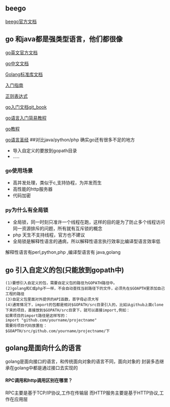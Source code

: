 
## beego
[beego官方文档](https://beego.me/docs/intro/)

## go 和java都是强类型语言，他们都很像
[go英文官方文档](https://golang.org/doc/)

[go中文文档](http://docscn.studygolang.com/doc/)

[Golang标准库文档](https://studygolang.com/pkgdoc)

[入门指南](https://www.kancloud.cn/kancloud/the-way-to-go/72457)

[正则表达式](https://www.cnblogs.com/benlightning/articles/4440940.html)

[go入门文档git_book](https://go.fdos.me)

[go语言入门简易教程](http://go.zerostech.com)

[go教程](http://c.biancheng.net/golang/)

[go语言圣经](https://books.studygolang.com/gopl-zh/)
##对比java/python/php  确实go还有很多不足的地方
* 导入自定义的要放到gopath目录
* .....

### go使用场景
* 高并发处理，类似于c,支持协程，为并发而生
* 高性能的http服务器
* 代码加密

### py为什么有全局锁
* 全局锁，同一时刻只准许一个线程在跑，这样的目的是为了防止多个线程访问同一资源排斥的问题，所有就有互斥锁的概念
* php 天生不支持线程，官方也不建议
* 全局锁是解释性语言的通病，所以解释性语言执行效率比编译型语言效率低

解释性语言有perl,python,php ,编译型语言有 java,golang

## go 引入自定义的包(只能放到gopath中)
```
(1)要想引入自定义的包，需要自定义包的路径为GOPATH路径中。
(2)golang和C或php不一样，不会自动查找当前路径下的文件，必须先在$GOAPTH里添加自己工程的路径
(3)自定义包里面对外提供的API函数，首字母必须大写
(4)通常情况下，import的包都是相对$GOPATH/src目录引入的，比如从github上面clone下来的项目，直接放到$GOPATH/src目录下，就可以直接import,例如：
如果项目的import路径是这样写的：
import "github.com/yourname/projectname"
需要将项目代码放置在：
$GOAPTH/src/github.com/yourname/projectname/下
```

## golang是面向什么的语言
golang是面向接口的语言，和传统面向对象的语言不同，面向对象的 封装多态继承在golang中都是通过接口去实现的

#### RPC调用和http调用区别在哪里？
RPC主要是基于TCP/IP协议,工作在传输层
而HTTP服务主要是基于HTTP协议,工作在应用层
